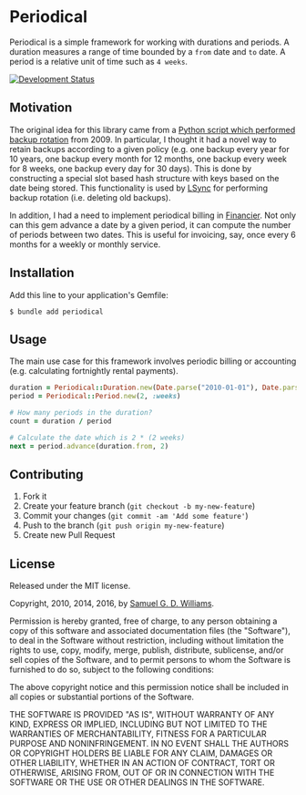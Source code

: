 # Periodical

Periodical is a simple framework for working with durations and periods. A duration measures a range of time bounded by a `from` date and `to` date. A period is a relative unit of time such as `4 weeks`.

[![Development Status](https://github.com/ioquatix/periodical/workflows/Development/badge.svg)](https://github.com/ioquatix/periodical/actions?workflow=Development)

## Motivation

The original idea for this library came from a [Python script which performed backup rotation](http://www.scottlu.com/Content/Snapfilter.html) from 2009. In particular, I thought it had a novel way to retain backups according to a given policy (e.g. one backup every year for 10 years, one backup every month for 12 months, one backup every week for 8 weeks, one backup every day for 30 days). This is done by constructing a special slot based hash structure with keys based on the date being stored. This functionality is used by [LSync](https://github.com/ioquatix/LSync) for performing backup rotation (i.e. deleting old backups).

In addition, I had a need to implement periodical billing in [Financier](https://github.com/ioquatix/financier). Not only can this gem advance a date by a given period, it can compute the number of periods between two dates. This is useful for invoicing, say, once every 6 months for a weekly or monthly service.

## Installation

Add this line to your application's Gemfile:

``` shell
$ bundle add periodical
```

## Usage

The main use case for this framework involves periodic billing or accounting (e.g. calculating fortnightly rental payments).

``` ruby
duration = Periodical::Duration.new(Date.parse("2010-01-01"), Date.parse("2010-02-01"))
period = Periodical::Period.new(2, :weeks)

# How many periods in the duration?
count = duration / period

# Calculate the date which is 2 * (2 weeks)
next = period.advance(duration.from, 2)
```

## Contributing

1.  Fork it
2.  Create your feature branch (`git checkout -b my-new-feature`)
3.  Commit your changes (`git commit -am 'Add some feature'`)
4.  Push to the branch (`git push origin my-new-feature`)
5.  Create new Pull Request

## License

Released under the MIT license.

Copyright, 2010, 2014, 2016, by [Samuel G. D. Williams](http://www.codeotaku.com/samuel-williams).

Permission is hereby granted, free of charge, to any person obtaining a copy
of this software and associated documentation files (the "Software"), to deal
in the Software without restriction, including without limitation the rights
to use, copy, modify, merge, publish, distribute, sublicense, and/or sell
copies of the Software, and to permit persons to whom the Software is
furnished to do so, subject to the following conditions:

The above copyright notice and this permission notice shall be included in
all copies or substantial portions of the Software.

THE SOFTWARE IS PROVIDED "AS IS", WITHOUT WARRANTY OF ANY KIND, EXPRESS OR
IMPLIED, INCLUDING BUT NOT LIMITED TO THE WARRANTIES OF MERCHANTABILITY,
FITNESS FOR A PARTICULAR PURPOSE AND NONINFRINGEMENT. IN NO EVENT SHALL THE
AUTHORS OR COPYRIGHT HOLDERS BE LIABLE FOR ANY CLAIM, DAMAGES OR OTHER
LIABILITY, WHETHER IN AN ACTION OF CONTRACT, TORT OR OTHERWISE, ARISING FROM,
OUT OF OR IN CONNECTION WITH THE SOFTWARE OR THE USE OR OTHER DEALINGS IN
THE SOFTWARE.
